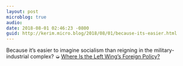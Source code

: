 ```yaml
---
layout: post
microblog: true
audio: 
date: 2018-08-01 02:46:23 -0800
guid: http://kerim.micro.blog/2018/08/01/because-its-easier.html
---
```

Because it’s easier to imagine socialism than reigning in the military-industrial complex? ➭ [Where Is the Left Wing’s Foreign Policy?](https://newrepublic.com/article/150317/left-wings-foreign-policy)
